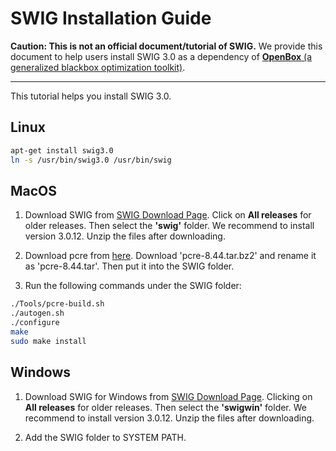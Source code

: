 # SWIG Installation Guide

**Caution: This is not an official document/tutorial of SWIG.**
We provide this document to help users install SWIG 3.0 as a dependency 
of [**OpenBox** (a generalized blackbox optimization toolkit)](https://github.com/PKU-DAIR/open-box).

----------

This tutorial helps you install SWIG 3.0.

## Linux

```bash
apt-get install swig3.0
ln -s /usr/bin/swig3.0 /usr/bin/swig
```

## MacOS

1. Download SWIG from [SWIG Download Page](http://www.swig.org/download.html).
Click on **All releases** for older releases. Then select the **'swig'** folder. 
We recommend to install version 3.0.12. Unzip the files after downloading.

2. Download pcre from [here](http://www.pcre.org).
Download 'pcre-8.44.tar.bz2' and rename it as 'pcre-8.44.tar'.
Then put it into the SWIG folder.

3. Run the following commands under the SWIG folder:

```bash
./Tools/pcre-build.sh
./autogen.sh
./configure
make
sudo make install
```

## Windows

1. Download SWIG for Windows from [SWIG Download Page](http://www.swig.org/download.html).
Clicking on **All releases** for older releases. Then select the **'swigwin'** folder.
We recommend to install version 3.0.12. Unzip the files after downloading.

2. Add the SWIG folder to SYSTEM PATH.
